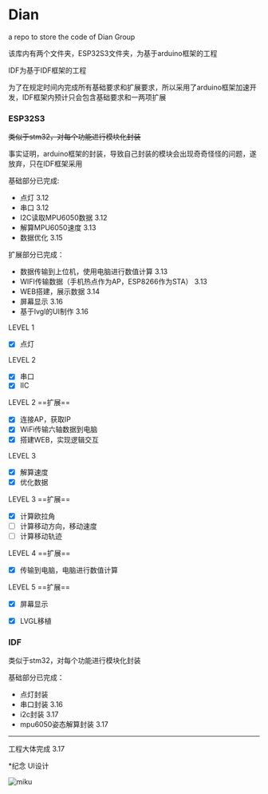 # Dian

a repo to store the code of Dian Group

该库内有两个文件夹，ESP32S3文件夹，为基于arduino框架的工程

IDF为基于IDF框架的工程

为了在规定时间内完成所有基础要求和扩展要求，所以采用了arduino框架加速开发，IDF框架内预计只会包含基础要求和一两项扩展

### ESP32S3

~~类似于stm32，对每个功能进行模块化封装~~ 

事实证明，arduino框架的封装，导致自己封装的模块会出现奇奇怪怪的问题，遂放弃，只在IDF框架采用

基础部分已完成:

- 点灯 3.12
- 串口 3.12
- I2C读取MPU6050数据 3.12
- 解算MPU6050速度 3.13
- 数据优化 3.15



扩展部分已完成：

- 数据传输到上位机，使用电脑进行数值计算 3.13
- WIFI传输数据（手机热点作为AP，ESP8266作为STA） 3.13
- WEB搭建，展示数据 3.14
- 屏幕显示 3.16
- 基于lvgl的UI制作 3.16



LEVEL 1 

- [x] 点灯

LEVEL 2

- [x] 串口
- [x] IIC

LEVEL 2 ==扩展==

- [x] 连接AP，获取IP
- [x] WiFi传输六轴数据到电脑
- [x] 搭建WEB，实现逻辑交互

LEVEL 3

- [x] 解算速度
- [x] 优化数据

LEVEL 3 ==扩展==

- [x] 计算欧拉角
- [ ] 计算移动方向，移动速度
- [ ] 计算移动轨迹

LEVEL 4 ==扩展==

- [x] 传输到电脑，电脑进行数值计算

LEVEL 5 ==扩展==

- [x] 屏幕显示
- [x] LVGL移植





### IDF

类似于stm32，对每个功能进行模块化封装

基础部分已完成：

- 点灯封装
- 串口封装 3.16
- i2c封装 3.17
- mpu6050姿态解算封装 3.17



------------

工程大体完成 3.17

*纪念 UI设计

![miku](https://cdn.jsdelivr.net/gh/SHR-sky/Picture@main/Pic/IMG_20240317_185848_edit_66651877896292.jpg)